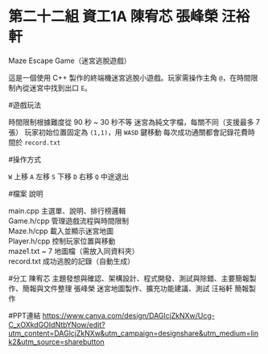 # 第二十二組 資工1A 陳宥芯 張峰榮 汪裕軒 
Maze Escape Game（迷宮逃脫遊戲）
 
這是一個使用 C++ 製作的終端機迷宮逃脫小遊戲。玩家需操作主角 `@`，在時間限制內從迷宮中找到出口 `E`。


#遊戲玩法

時間限制根據難度從 90 秒 ~ 30 秒不等
迷宮為純文字檔，每關不同（支援最多 7 張）
玩家初始位置固定為 `(1,1)`，用 `WASD` 鍵移動
每次成功通關都會記錄花費時間於 `record.txt`


 #操作方式

 `W`  上移 
 `A`  左移
 `S`  下移 
 `D`  右移
 `Q`  中途退出 


#檔案  說明    

 main.cpp        主選單、說明、排行榜邏輯      
 Game.h/cpp      管理遊戲流程與時間限制        
 Maze.h/cpp      載入並顯示迷宮地圖             
 Player.h/cpp    控制玩家位置與移動             
 maze1.txt ~ 7   地圖檔（需放入同資料夾）        
 record.txt      成功逃脫的記錄（自動生成）     

#分工
陳宥芯  主題發想與確認、架構設計、程式開發、測試與除錯、主要簡報製作、簡報與文件整理
張峰榮  迷宮地圖製作、擴充功能建議、測試
汪裕軒  簡報製作

#PPT連結
https://www.canva.com/design/DAGlcjZkNXw/Ucg-C_xOXkdGOIdNtbYNow/edit?utm_content=DAGlcjZkNXw&utm_campaign=designshare&utm_medium=link2&utm_source=sharebutton
